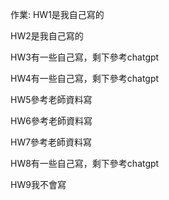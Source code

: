 作業: HW1是我自己寫的

HW2是我自己寫的

HW3有一些自己寫，剩下參考chatgpt

HW4有一些自己寫，剩下參考chatgpt

HW5參考老師資料寫

HW6參考老師資料寫

HW7參考老師資料寫

HW8有一些自己寫，剩下參考chatgpt

HW9我不會寫
